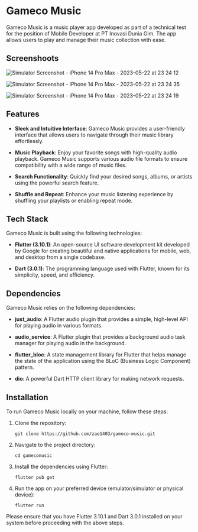 # Gameco Music

Gameco Music is a music player app developed as part of a technical test for the position of Mobile Developer at PT Inovasi Dunia Gim. The app allows users to play and manage their music collection with ease.


## Screenshoots
![Simulator Screenshot - iPhone 14 Pro Max - 2023-05-22 at 23 24 12](https://github.com/zae1403/gameco-music/assets/25485693/c6798e6a-c745-48ae-b3b1-1abc5701245d)

![Simulator Screenshot - iPhone 14 Pro Max - 2023-05-22 at 23 24 35](https://github.com/zae1403/gameco-music/assets/25485693/d71f444e-9dd9-4b23-a510-511e61baacfa)

![Simulator Screenshot - iPhone 14 Pro Max - 2023-05-22 at 23 24 19](https://github.com/zae1403/gameco-music/assets/25485693/83da2b85-c9b1-49cd-a2db-30b64ea1b39f)


## Features

- **Sleek and Intuitive Interface**: Gameco Music provides a user-friendly interface that allows users to navigate through their music library effortlessly.

- **Music Playback**: Enjoy your favorite songs with high-quality audio playback. Gameco Music supports various audio file formats to ensure compatibility with a wide range of music files.

- **Search Functionality**: Quickly find your desired songs, albums, or artists using the powerful search feature.

- **Shuffle and Repeat**: Enhance your music listening experience by shuffling your playlists or enabling repeat mode.

## Tech Stack

Gameco Music is built using the following technologies:

- **Flutter (3.10.1)**: An open-source UI software development kit developed by Google for creating beautiful and native applications for mobile, web, and desktop from a single codebase.

- **Dart (3.0.1)**: The programming language used with Flutter, known for its simplicity, speed, and efficiency.

## Dependencies

Gameco Music relies on the following dependencies:

- **just_audio**: A Flutter audio plugin that provides a simple, high-level API for playing audio in various formats.

- **audio_service**: A Flutter plugin that provides a background audio task manager for playing audio in the background.

- **flutter_bloc**: A state management library for Flutter that helps manage the state of the application using the BLoC (Business Logic Component) pattern.

- **dio**: A powerful Dart HTTP client library for making network requests.

## Installation

To run Gameco Music locally on your machine, follow these steps:

1. Clone the repository:

   ```
   git clone https://github.com/zae1403/gameco-music.git
   ```

2. Navigate to the project directory:

   ```
   cd gamecomusic
   ```

3. Install the dependencies using Flutter:

   ```
   flutter pub get
   ```

4. Run the app on your preferred device (emulator/simulator or physical device):

   ```
   flutter run
   ```

Please ensure that you have Flutter 3.10.1 and Dart 3.0.1 installed on your system before proceeding with the above steps.
